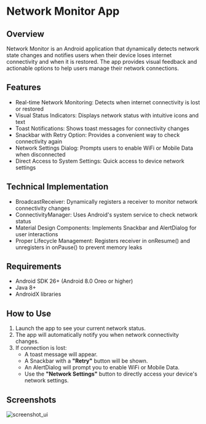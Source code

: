 # Network Monitor App
## Overview
Network Monitor is an Android application that dynamically detects network state changes and notifies users when their device loses internet connectivity and when it is restored. The app provides visual feedback and actionable options to help users manage their network connections.

## Features
- Real-time Network Monitoring: Detects when internet connectivity is lost or restored
- Visual Status Indicators: Displays network status with intuitive icons and text
- Toast Notifications: Shows toast messages for connectivity changes
- Snackbar with Retry Option: Provides a convenient way to check connectivity again
- Network Settings Dialog: Prompts users to enable WiFi or Mobile Data when disconnected
- Direct Access to System Settings: Quick access to device network settings

## Technical Implementation
- BroadcastReceiver: Dynamically registers a receiver to monitor network connectivity changes
- ConnectivityManager: Uses Android's system service to check network status
- Material Design Components: Implements Snackbar and AlertDialog for user interactions
- Proper Lifecycle Management: Registers receiver in onResume() and unregisters in onPause() to prevent memory leaks

## Requirements
- Android SDK 26+ (Android 8.0 Oreo or higher)
- Java 8+
- AndroidX libraries
## How to Use

1. Launch the app to see your current network status.
2. The app will automatically notify you when network connectivity changes.
3. If connection is lost:
   - A toast message will appear.
   - A Snackbar with a **"Retry"** button will be shown.
   - An AlertDialog will prompt you to enable WiFi or Mobile Data.
   - Use the **"Network Settings"** button to directly access your device's network settings.

## Screenshots
![screenshot_ui](https://github.com/user-attachments/assets/d5f36661-c06c-4dd3-88c5-96f04ee1d2c3)




